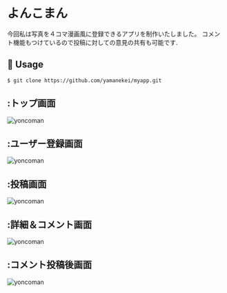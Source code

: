 # よんこまん
今回私は写真を４コマ漫画風に登録できるアプリを制作いたしました。
コメント機能もつけているので投稿に対しての意見の共有も可能です.

## 💬 Usage
`$ git clone https://github.com/yamanekei/myapp.git`  
## :トップ画面
 ![yoncoman](https://user-images.githubusercontent.com/59871181/75840075-c7545500-5e0d-11ea-8c40-03257db30046.jpg) 

## :ユーザー登録画面
![yoncoman](https://user-images.githubusercontent.com/59871181/75840075-c7545500-5e0d-11ea-8c40-03257db30046.jpg) 


## :投稿画面
![yoncoman](https://user-images.githubusercontent.com/59871181/75840075-c7545500-5e0d-11ea-8c40-03257db30046.jpg) 

## :詳細＆コメント画面
![yoncoman](https://user-images.githubusercontent.com/59871181/75840075-c7545500-5e0d-11ea-8c40-03257db30046.jpg) 

## :コメント投稿後画面
![yoncoman](https://user-images.githubusercontent.com/59871181/75840075-c7545500-5e0d-11ea-8c40-03257db30046.jpg) 

